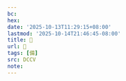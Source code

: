 ```yaml
---
bc:
hex:
date: '2025-10-13T11:29:15+08:00'
lastmod: '2025-10-14T21:46:45-08:00'
title: 󰠯
url: 󰠯
tags: [備]
src: DCCV
note:
---
```

